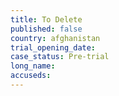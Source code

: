 ```yaml
---
title: To Delete
published: false
country: afghanistan
trial_opening_date:
case_status: Pre-trial
long_name:
accuseds:
---
```



